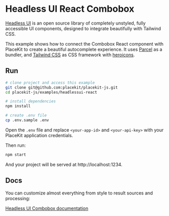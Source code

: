 # Headless UI React Combobox

[Headless UI](https://headlessui.com) is an open source library of completely unstyled, fully accessible UI components, designed to integrate beautifully with Tailwind CSS.

This example shows how to connect the Combobox React component with PlaceKit to create a beautiful autocomplete experience.
It uses [Parcel](https://parceljs.org) as a bundler, and [Tailwind CSS](http://tailwindcss.com) as CSS framework with [heroicons](https://github.com/tailwindlabs/heroicons).

## Run

```sh
# clone project and access this example
git clone git@github.com:placekit/placekit-js.git
cd placekit-js/examples/headlessui-react

# install dependencies
npm install

# create .env file
cp .env.sample .env
```

Open the `.env` file and replace `<your-app-id>` and `<your-api-key>` with your PlaceKit application credentials.

Then run:

```sh
npm start
```

And your project will be served at http://localhost:1234.

## Docs

You can customize almost everything from style to result sources and processing:

[Headless UI Combobox documentation](https://headlessui.com/react/combobox)